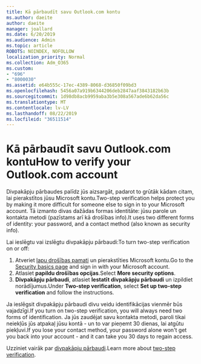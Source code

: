 ```yaml
---
title: Kā pārbaudīt savu Outlook.com kontu
ms.author: daeite
author: daeite
manager: joallard
ms.date: 6/20/2019
ms.audience: Admin
ms.topic: article
ROBOTS: NOINDEX, NOFOLLOW
localization_priority: Normal
ms.collection: Adm_O365
ms.custom:
- "696"
- "8000030"
ms.assetid: e64b555c-17ec-4389-8068-d36850f09bd3
ms.openlocfilehash: 5456a07a919b6344206deb2847aaf3843182b63b
ms.sourcegitcommit: 1d98db8acb9959aba3b5e308a567ade6b62da56c
ms.translationtype: MT
ms.contentlocale: lv-LV
ms.lasthandoff: 08/22/2019
ms.locfileid: "36511514"
---
```

# <a name="how-to-verify-your-outlookcom-account"></a><span data-ttu-id="c531f-102">Kā pārbaudīt savu Outlook.com kontu</span><span class="sxs-lookup"><span data-stu-id="c531f-102">How to verify your Outlook.com account</span></span>

<span data-ttu-id="c531f-103">Divpakāpju pārbaudes palīdz jūs aizsargāt, padarot to grūtāk kādam citam, lai pierakstītos jūsu Microsoft kontu.</span><span class="sxs-lookup"><span data-stu-id="c531f-103">Two-step verification helps protect you by making it more difficult for someone else to sign in to your Microsoft account.</span></span> <span data-ttu-id="c531f-104">Tā izmanto divas dažādas formas identitāte: jūsu parole un kontakta metodi (pazīstams arī kā drošības info).</span><span class="sxs-lookup"><span data-stu-id="c531f-104">It uses two different forms of identity: your password, and a contact method (also known as security info).</span></span>
  
<span data-ttu-id="c531f-105">Lai ieslēgtu vai izslēgtu divpakāpju pārbaudi:</span><span class="sxs-lookup"><span data-stu-id="c531f-105">To turn two-step verification on or off:</span></span>
  
1. <span data-ttu-id="c531f-106">Atveriet [lapu drošības pamati](https://go.microsoft.com/fwlink/?linkid=842325) un pierakstīties Microsoft kontu.</span><span class="sxs-lookup"><span data-stu-id="c531f-106">Go to the [Security basics page](https://go.microsoft.com/fwlink/?linkid=842325) and sign in with your Microsoft account.</span></span>
2. <span data-ttu-id="c531f-107">Atlasiet **papildu drošības opcijas**.</span><span class="sxs-lookup"><span data-stu-id="c531f-107">Select **More security options**.</span></span>
3. <span data-ttu-id="c531f-108">**Divpakāpju pārbaudi**, atlasiet **Iestatīt divpakāpju pārbaudi** un izpildiet norādījumus.</span><span class="sxs-lookup"><span data-stu-id="c531f-108">Under **Two-step verification**, select **Set up two-step verification** and follow the instructions.</span></span>

<span data-ttu-id="c531f-109">Ja ieslēgsit divpakāpju pārbaudi divu veidu identifikācijas vienmēr būs vajadzīgi.</span><span class="sxs-lookup"><span data-stu-id="c531f-109">If you turn on two-step verification, you will always need two forms of identification.</span></span> <span data-ttu-id="c531f-110">Ja jūs zaudējat savu kontakta metodi, paroli tikai neiekļūs jūs atpakaļ jūsu kontā - un to var pieņemt 30 dienas, lai atgūtu piekļuvi.</span><span class="sxs-lookup"><span data-stu-id="c531f-110">If you lose your contact method, your password alone won't get you back into your account - and it can take you 30 days to regain access.</span></span>
  
<span data-ttu-id="c531f-111">Uzziniet vairāk par [divpakāpju pārbaudi](https://go.microsoft.com/fwlink/?linkid=872270).</span><span class="sxs-lookup"><span data-stu-id="c531f-111">Learn more about [two-step verification](https://go.microsoft.com/fwlink/?linkid=872270).</span></span>
  